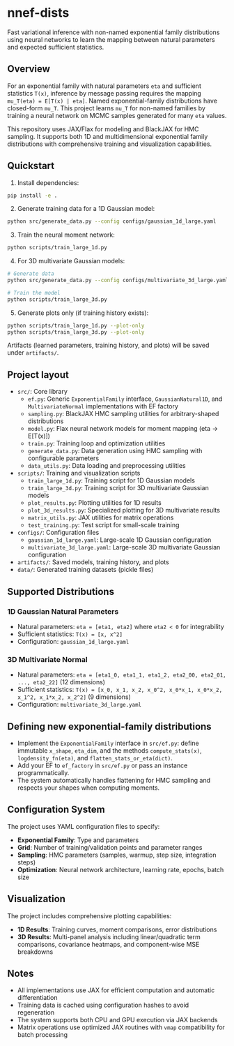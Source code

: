 # nnef-dists

Fast variational inference with non-named exponential family distributions using neural networks to learn the mapping between natural parameters and expected sufficient statistics.

## Overview

For an exponential family with natural parameters `eta` and sufficient statistics `T(x)`, inference by message passing requires the mapping `mu_T(eta) = E[T(x) | eta]`. Named exponential-family distributions have closed-form `mu_T`. This project learns `mu_T` for non-named families by training a neural network on MCMC samples generated for many `eta` values.

This repository uses JAX/Flax for modeling and BlackJAX for HMC sampling. It supports both 1D and multidimensional exponential family distributions with comprehensive training and visualization capabilities.

## Quickstart

1. Install dependencies:

```bash
pip install -e .
```

2. Generate training data for a 1D Gaussian model:

```bash
python src/generate_data.py --config configs/gaussian_1d_large.yaml
```

3. Train the neural moment network:

```bash
python scripts/train_large_1d.py
```

4. For 3D multivariate Gaussian models:

```bash
# Generate data
python src/generate_data.py --config configs/multivariate_3d_large.yaml

# Train the model
python scripts/train_large_3d.py
```

5. Generate plots only (if training history exists):

```bash
python scripts/train_large_1d.py --plot-only
python scripts/train_large_3d.py --plot-only
```

Artifacts (learned parameters, training history, and plots) will be saved under `artifacts/`.

## Project layout

- `src/`: Core library
  - `ef.py`: Generic `ExponentialFamily` interface, `GaussianNatural1D`, and `MultivariateNormal` implementations with EF factory
  - `sampling.py`: BlackJAX HMC sampling utilities for arbitrary-shaped distributions
  - `model.py`: Flax neural network models for moment mapping (eta -> E[T(x)])
  - `train.py`: Training loop and optimization utilities
  - `generate_data.py`: Data generation using HMC sampling with configurable parameters
  - `data_utils.py`: Data loading and preprocessing utilities
- `scripts/`: Training and visualization scripts
  - `train_large_1d.py`: Training script for 1D Gaussian models
  - `train_large_3d.py`: Training script for 3D multivariate Gaussian models
  - `plot_results.py`: Plotting utilities for 1D results
  - `plot_3d_results.py`: Specialized plotting for 3D multivariate results
  - `matrix_utils.py`: JAX utilities for matrix operations
  - `test_training.py`: Test script for small-scale training
- `configs/`: Configuration files
  - `gaussian_1d_large.yaml`: Large-scale 1D Gaussian configuration
  - `multivariate_3d_large.yaml`: Large-scale 3D multivariate Gaussian configuration
- `artifacts/`: Saved models, training history, and plots
- `data/`: Generated training datasets (pickle files)

## Supported Distributions

### 1D Gaussian Natural Parameters
- Natural parameters: `eta = [eta1, eta2]` where `eta2 < 0` for integrability
- Sufficient statistics: `T(x) = [x, x^2]`
- Configuration: `gaussian_1d_large.yaml`

### 3D Multivariate Normal
- Natural parameters: `eta = [eta1_0, eta1_1, eta1_2, eta2_00, eta2_01, ..., eta2_22]` (12 dimensions)
- Sufficient statistics: `T(x) = [x_0, x_1, x_2, x_0^2, x_0*x_1, x_0*x_2, x_1^2, x_1*x_2, x_2^2]` (9 dimensions)
- Configuration: `multivariate_3d_large.yaml`

## Defining new exponential-family distributions

- Implement the `ExponentialFamily` interface in `src/ef.py`: define immutable `x_shape`, `eta_dim`, and the methods `compute_stats(x)`, `logdensity_fn(eta)`, and `flatten_stats_or_eta(dict)`.
- Add your EF to `ef_factory` in `src/ef.py` or pass an instance programmatically.
- The system automatically handles flattening for HMC sampling and respects your shapes when computing moments.

## Configuration System

The project uses YAML configuration files to specify:
- **Exponential Family**: Type and parameters
- **Grid**: Number of training/validation points and parameter ranges
- **Sampling**: HMC parameters (samples, warmup, step size, integration steps)
- **Optimization**: Neural network architecture, learning rate, epochs, batch size

## Visualization

The project includes comprehensive plotting capabilities:
- **1D Results**: Training curves, moment comparisons, error distributions
- **3D Results**: Multi-panel analysis including linear/quadratic term comparisons, covariance heatmaps, and component-wise MSE breakdowns

## Notes

- All implementations use JAX for efficient computation and automatic differentiation
- Training data is cached using configuration hashes to avoid regeneration
- The system supports both CPU and GPU execution via JAX backends
- Matrix operations use optimized JAX routines with `vmap` compatibility for batch processing


